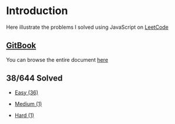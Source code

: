 # Introduction

Here illustrate the problems I solved using JavaScript on [LeetCode](https://leetcode.com/)

## [GitBook](https://rubychi1.gitbooks.io/leetcode/)

You can browse the entire document [here](https://rubychi1.gitbooks.io/leetcode/)

## 38/644 Solved

* [Easy \(36\)](/easy.md)

* [Medium \(1\)](/medium.md)

* [Hard \(1\)](/hard.md)

